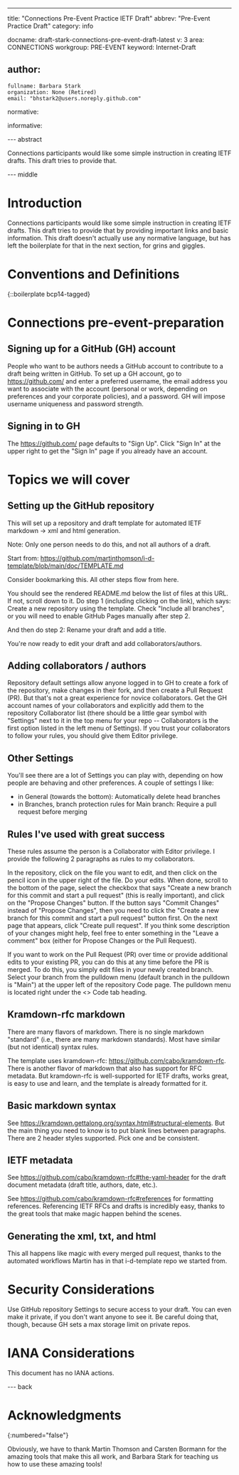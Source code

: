 ---
title: "Connections Pre-Event Practice IETF Draft"
abbrev: "Pre-Event Practice Draft"
category: info

docname: draft-stark-connections-pre-event-draft-latest
v: 3
area: CONNECTIONS
workgroup: PRE-EVENT
keyword: Internet-Draft

author:
 -
    fullname: Barbara Stark
    organization: None (Retired)
    email: "bhstark2@users.noreply.github.com"

normative:

informative:


--- abstract

Connections participants would like some simple instruction in creating IETF drafts. This draft tries to provide that.


--- middle

# Introduction

Connections participants would like some simple instruction in creating IETF drafts. This draft tries to provide that by providing important links and basic information. This draft doesn't actually use any normative language, but has left the boilerplate for that in the next section, for grins and giggles.

# Conventions and Definitions

{::boilerplate bcp14-tagged}

# Connections pre-event-preparation

## Signing up for a GitHub (GH) account

People who want to be authors needs a GitHub account to contribute to a draft being written in GitHub.
To set up a GH account, go to <https://github.com/> and enter a preferred username, the email address you
want to associate with the account (personal or work, depending on preferences and your corporate policies), 
and a password. GH will impose username uniqueness and password strength.

## Signing in to GH

The <https://github.com/> page defaults to "Sign Up". Click "Sign In" at the 
upper right to get the "Sign In" page if you already have an account.

# Topics we will cover

## Setting up the GitHub repository

This will set up a repository and draft template for automated IETF markdown -> xml and html generation.

Note: Only one person needs to do this, and not all authors of a draft.

Start from: <https://github.com/martinthomson/i-d-template/blob/main/doc/TEMPLATE.md>

Consider bookmarking this. All other steps flow from here.

You should see the rendered README.md below the list of files at this URL. If not, 
scroll down to it. Do step 1 (including clicking on the link), which says: Create a 
new repository using the template. Check "Include all branches", or you will need to 
enable GitHub Pages manually after step 2.

And then do step 2: Rename your draft and add a title.

You're now ready to edit your draft and add collaborators/authors.

## Adding collaborators / authors

Repository default settings allow anyone logged in to GH to create a fork of the repository, make changes in their fork, and then create a Pull Request (PR). But that's not a great experience for novice collaborators. Get the GH account names of your collaborators and explicitly add them to the repository Collaborator list (there should be a little gear symbol with "Settings" next to it in the top menu for your repo -- Collaborators is the first option listed in the left menu of Settings). If you trust your collaborators to follow your rules, you should give them Editor privilege.

## Other Settings

You'll see there are a lot of Settings you can play with, depending on how people are behaving and other preferences. A couple of settings I like:

- in General (towards the bottom): Automatically delete head branches
- in Branches, branch protection rules for Main branch: Require a pull request before merging 

## Rules I've used with great success

These rules assume the person is a Collaborator with Editor privilege. I provide the following 2 paragraphs as rules to my collaborators.

In the repository, click on the file you want to edit, and then click on the pencil icon in the upper right of the file. Do your edits. When done, scroll to the bottom of the page, select the checkbox that says "Create a new branch for this commit and start a pull request" (this is really important), and click on the "Propose Changes" button. If the button says "Commit Changes" instead of "Propose Changes", then you need to click the "Create a new branch for this commit and start a pull request" button first. On the next page that appears, click "Create pull request". If you think some description of your changes might help, feel free to enter something in the "Leave a comment" box (either for Propose Changes or the Pull Request).

If you want to work on the Pull Request (PR) over time or provide additional edits to your existing PR, you can do this at any time before the PR is merged. To do this, you simply edit files in your newly created branch. Select your branch from the pulldown menu (default branch in the pulldown is "Main") at the upper left of the repository Code page. The pulldown menu is located right under the <> Code tab heading. 

## Kramdown-rfc markdown

There are many flavors of markdown. There is no single markdown "standard" (i.e., there are many markdown standards). Most have similar (but not identical) syntax rules.

The template uses kramdown-rfc: <https://github.com/cabo/kramdown-rfc>. There is another flavor of markdown that also has support for RFC metadata. But kramdown-rfc is well-supported for IETF drafts,  works great, is easy to use and learn, and the template is already formatted for it.

## Basic markdown syntax

See <https://kramdown.gettalong.org/syntax.html#structural-elements>. But the main thing you need to know is to put blank lines between paragraphs. There are 2 header styles supported. Pick one and be consistent.

## IETF metadata

See <https://github.com/cabo/kramdown-rfc#the-yaml-header> for the draft document metadata (draft title, authors, date, etc.).

See <https://github.com/cabo/kramdown-rfc#references> for formatting references. Referencing IETF RFCs and drafts is incredibly easy, thanks to the great tools that make magic happen behind the scenes.

## Generating the xml, txt, and html

This all happens like magic with every merged pull request, thanks to the automated workflows Martin has in that i-d-template repo we started from.

# Security Considerations

Use GitHub repository Settings to secure access to your draft. You can even make it private, if you don't want anyone to see it. Be careful doing that, though, because GH sets a max storage limit on private repos.


# IANA Considerations

This document has no IANA actions.


--- back

# Acknowledgments
{:numbered="false"}

Obviously, we have to thank Martin Thomson and Carsten Bormann for the amazing tools that make this all work, and Barbara Stark for teaching us how to use these amazing tools!

